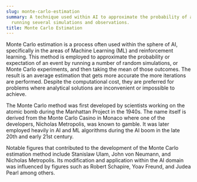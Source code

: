 ```yaml
---
slug: monte-carlo-estimation
summary: A technique used within AI to approximate the probability of an event by
  running several simulations and observations.
title: Monte Carlo Estimation
---
```


Monte Carlo estimation is a process often used within the sphere of AI, specifically in the areas of Machine Learning (ML) and reinforcement learning. This method is employed to approximate the probability or expectation of an event by running a number of random simulations, or Monte Carlo experiments, and then taking the mean of those outcomes. The result is an average estimation that gets more accurate the more iterations are performed. Despite the computational cost, they are preferred for problems where analytical solutions are inconvenient or impossible to achieve.

The Monte Carlo method was first developed by scientists working on the atomic bomb during the Manhattan Project in the 1940s. The name itself is derived from the Monte Carlo Casino in Monaco where one of the developers, Nicholas Metropolis, was known to gamble. It was later employed heavily in AI and ML algorithms during the AI boom in the late 20th and early 21st century.

Notable figures that contributed to the development of the Monte Carlo estimation method include Stanislaw Ulam, John von Neumann, and Nicholas Metropolis. Its modification and application within the AI domain was influenced by figures such as Robert Schapire, Yoav Freund, and Judea Pearl among others.
